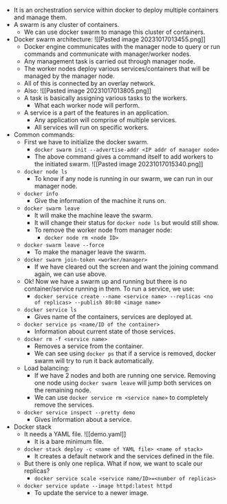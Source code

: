 - It is an orchestration service within docker to deploy multiple containers and manage them.
- A swarm is any cluster of containers.
	- We can use docker swarm to manage this cluster of containers.
- Docker swarm architecture:
	![[Pasted image 20231017013455.png]]
	- Docker engine communicates with the manager node to query or run commands and communicate with manager/worker nodes.
	- Any management task is carried out through manager node.
	- The worker nodes deploy various services/containers that will be managed by the manager node.
	- All of this is connected by an overlay network.
	- Also:
		![[Pasted image 20231017013805.png]]
	- A task is basically assigning various tasks to the workers.
		- What each worker node will perform.
	- A service is a part of the features in an application.
		- Any application will comprise of multiple services.
		- All services will run on specific workers.
- Common commands:
	- First we have to initialize the docker swarm.
		- `docker swarm init --advertise-addr <IP addr of manager node>`
		- The above command gives a command itself to add workers to the initiated swarm.
			![[Pasted image 20231017015340.png]]
	- `docker node ls`
		- To know if any node is running in our swarm, we can run in our manager node.
	- `docker info`
		- Give the information of the machine it runs on.
	- `docker swarm leave`
		- It will make the machine leave the swarm.
		- It will change their status for `docker node ls` but would still show.
		- To remove the worker node from manager node:
			- `docker node rm <node ID>`
	- `docker swarm leave --force`
		- To make the manager leave the swarm.
	- `docker swarm join-token <worker/manager>`
		- If we have cleared out the screen and want the joining command again, we can use above.
	- Ok! Now we have a swarm up and running but there is no container/service running in them. To run a service, we use:
		- `docker service create --name <service name> --replicas <no of replicas> --publish 80:80 <image name>`
	- `docker service ls`
		- Gives name of the containers, services are deployed at.
	- `docker service ps <name/ID of the container>`
		- Information about current state of those services.
	- `docker rm -f <service name>`
		- Removes a service from the container.
		- We can see using `docker ps` that if a service is removed, docker swarm will try to run it back automatically.
	- Load balancing:
		- If we have 2 nodes and both are running one service. Removing one node using `docker swarm leave` will jump both services on the remaining node.
		- We can use `docker service rm <service name>` to completely remove the services.
	- `docker service inspect --pretty demo`
		- Gives information about a service.
- Docker stack
	- It needs a YAML file.
		![[demo.yaml]]
		- It is a bare minimum file.
	- `docker stack deploy -c <name of YAML file> <name of stack>`
		- It creates a default network and the services defined in the file.
	- But there is only one replica. What if now, we want to scale our replicas?
		- `docker service scale <service name/ID>=<number of replicas>`
	- `docker service update --image httpd:latest httpd`
		- To update the service to a newer image.